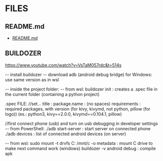 # FILES

## README.md  
*	[README.md](./README.md)  

## BUILDOZER

https://www.youtube.com/watch?v=VsTaM057rdc&t=514s

-- install buildozer
-- download adb (android debug bridge)
	for Windows: use same version as in wsl

-- inside the project folder:
-- from wsl:
buildozer init : creates a .spec file in the current folder (containing a python project)

.spec FILE:
//set…
title : 
package.name : (no spaces)
requirements : required packages, with version
(for kivy, kivymd, not python, pillow (for logo))
(es.: python3, kivy==2.0.0, kivymd==0.104.1, pillow)

//first connect phone (usb) and turn on usb debugging in developer settings
-- from PowerShell:
./adb start-server : start server on connected phone
./adb devices : list of connected android devices (on server)

-- from wsl:
sudo mount -t drvfs C: /mnt/c -o metadata :
mount C drive to make next command work (windows)
buildozer -v android debug : compile apk


